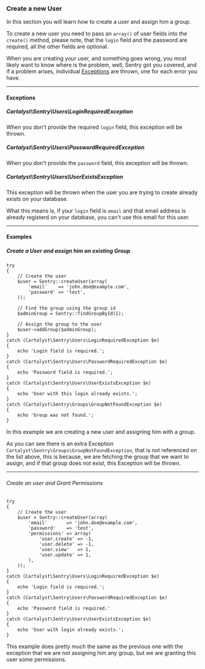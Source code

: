 ### Create a new User

In this section you will learn how to create a user and assign him a group.

To create a new user you need to pass an `array()` of user fields into the
`create()` method, please note, that the `login` field and the password are
required, all the other fields are optional.

When you are creating your user, and something goes wrong, you most likely want
to know where is the problem, well, Sentry got you covered, and if a problem
arises, individual [Exceptions](/sentry-2/users/create#exceptions) are thrown, one for each error you have.

----------

#### Exceptions

##### Cartalyst\Sentry\Users\LoginRequiredException

When you don't provide the required `login` field, this exception will be thrown.

##### Cartalyst\Sentry\Users\PasswordRequiredException

When you don't provide the `password` field, this exception will be thrown.

##### Cartalyst\Sentry\Users\UserExistsException

This exception will be thrown when the user you are trying to create already
exists on your database.

What this means is, if your `login` field is `email` and that email address is
already registerd on your database, you can't use this email for this user.

----------

#### Examples

##### Create a User and assign him an existing Group

	try
	{
		// Create the user
		$user = Sentry::createUser(array(
			'email'    => 'john.doe@example.com',
			'password' => 'test',
		));

		// Find the group using the group id
		$adminGroup = Sentry::findGroupById(1);

		// Assign the group to the user
		$user->addGroup($adminGroup);
	}
	catch (Cartalyst\Sentry\Users\LoginRequiredException $e)
	{
		echo 'Login field is required.';
	}
	catch (Cartalyst\Sentry\Users\PasswordRequiredException $e)
	{
		echo 'Password field is required.';
	}
	catch (Cartalyst\Sentry\Users\UserExistsException $e)
	{
		echo 'User with this login already exists.';
	}
	catch (Cartalyst\Sentry\Groups\GroupNotFoundException $e)
	{
		echo 'Group was not found.';
	}

In this example we are creating a new user and assigning him with a group.

As you can see there is an extra Exception `Cartalyst\Sentry\Groups\GroupNotFoundException`,
that is not referenced on the list above, this is because, we are fetching the
group that we want to assign, and if that group does not exist, this Exception
will be thrown.

----------

###### Create an user and Grant Permissions

	try
	{
		// Create the user
		$user = Sentry::createUser(array(
			'email'       => 'john.doe@example.com',
			'password'    => 'test',
			'permissions' => array(
				'user.create' => -1,
				'user.delete' => -1,
				'user.view'   => 1,
				'user.update' => 1,
			),
		));
	}
	catch (Cartalyst\Sentry\Users\LoginRequiredException $e)
	{
		echo 'Login field is required.';
	}
	catch (Cartalyst\Sentry\Users\PasswordRequiredException $e)
	{
		echo 'Password field is required.'
	}
	catch (Cartalyst\Sentry\Users\UserExistsException $e)
	{
		echo 'User with login already exists.';
	}

This example does pretty much the same as the previous one with the exception
that we are not assigning him any group, but we are granting this user some
permissions.
